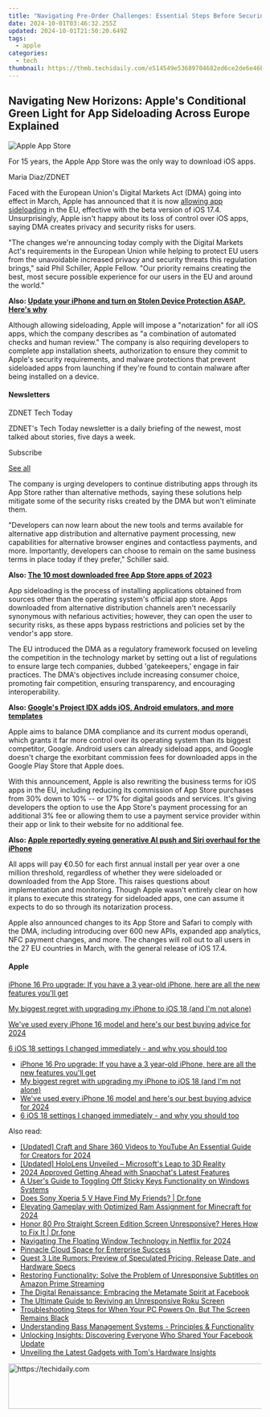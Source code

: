 ```yaml
---
title: "Navigating Pre-Order Challenges: Essential Steps Before Securing Your New Apple Vision Pro"
date: 2024-10-01T03:46:32.255Z
updated: 2024-10-01T21:50:20.649Z
tags:
  - apple
categories:
  - tech
thumbnail: https://thmb.techidaily.com/e514549e53689704682ed6ce2de6e46bd9d8c6aa0b4d1113a2acbab23df9184b.jpg
---
```


## Navigating New Horizons: Apple's Conditional Green Light for App Sideloading Across Europe Explained

![Apple App Store](https://www.zdnet.com/a/img/resize/0f5ddb94fc2312db2dd0e17e29580f4dfd3393a5/2024/01/25/8b4ab434-658d-46b1-8851-700a78153201/app-store.jpg?auto=webp&width=1280)

For 15 years, the Apple App Store was the only way to download iOS apps. 

Maria Diaz/ZDNET

Faced with the European Union's Digital Markets Act (DMA) going into effect in March, Apple has announced that it is now [allowing app sideloading](https://www.zdnet.com/article/sideloading-on-iphone-ok-but-apple-still-plans-to-charge-fees-and-review-apps/) in the EU, effective with the beta version of iOS 17.4\. Unsurprisingly, Apple isn't happy about its loss of control over iOS apps, saying DMA creates privacy and security risks for users.

"The changes we're announcing today comply with the Digital Markets Act's requirements in the European Union while helping to protect EU users from the unavoidable increased privacy and security threats this regulation brings," said Phil Schiller, Apple Fellow. "Our priority remains creating the best, most secure possible experience for our users in the EU and around the world." 

**Also: [Update your iPhone and turn on Stolen Device Protection ASAP. Here's why](https://www.zdnet.com/article/apple-releases-ios-17-3-with-stolen-device-protection-heres-how-it-can-safeguard-your-iphone/)**

Although allowing sideloading, Apple will impose a "notarization" for all iOS apps, which the company describes as "a combination of automated checks and human review." The company is also requiring developers to complete app installation sheets, authorization to ensure they commit to Apple's security requirements, and malware protections that prevent sideloaded apps from launching if they're found to contain malware after being installed on a device. 

#### Newsletters

ZDNET Tech Today

ZDNET's Tech Today newsletter is a daily briefing of the newest, most talked about stories, five days a week.

 Subscribe

[See all](https://www.zdnet.com/newsletters/)

The company is urging developers to continue distributing apps through its App Store rather than alternative methods, saying these solutions help mitigate some of the security risks created by the DMA but won't eliminate them. 

"Developers can now learn about the new tools and terms available for alternative app distribution and alternative payment processing, new capabilities for alternative browser engines and contactless payments, and more. Importantly, developers can choose to remain on the same business terms in place today if they prefer," Schiller said. 

**Also: [The 10 most downloaded free App Store apps of 2023](https://www.zdnet.com/article/the-10-most-downloaded-app-store-apps-of-2023/)**

App sideloading is the process of installing applications obtained from sources other than the operating system's official app store. Apps downloaded from alternative distribution channels aren't necessarily synonymous with nefarious activities; however, they can open the user to security risks, as these apps bypass restrictions and policies set by the vendor's app store.

The EU introduced the DMA as a regulatory framework focused on leveling the competition in the technology market by setting out a list of regulations to ensure large tech companies, dubbed 'gatekeepers,' engage in fair practices. The DMA's objectives include increasing consumer choice, promoting fair competition, ensuring transparency, and encouraging interoperability. 

**Also: [Google's Project IDX adds iOS, Android emulators, and more templates](https://www.zdnet.com/article/googles-project-idx-adds-ios-android-emulators-and-more-templates/)**

Apple aims to balance DMA compliance and its current modus operandi, which grants it far more control over its operating system than its biggest competitor, Google. Android users can already sideload apps, and Google doesn't charge the exorbitant commission fees for downloaded apps in the Google Play Store that Apple does. 

With this announcement, Apple is also rewriting the business terms for iOS apps in the EU, including reducing its commission of App Store purchases from 30% down to 10% -- or 17% for digital goods and services. It's giving developers the option to use the App Store's payment processing for an additional 3% fee or allowing them to use a payment service provider within their app or link to their website for no additional fee. 

**Also: [Apple reportedly eyeing generative AI push and Siri overhaul for the iPhone](https://www.zdnet.com/article/apple-reportedly-eyeing-generative-ai-push-and-siri-overhaul-for-the-iphone/)**

All apps will pay €0.50 for each first annual install per year over a one million threshold, regardless of whether they were sideloaded or downloaded from the App Store. This raises questions about implementation and monitoring. Though Apple wasn't entirely clear on how it plans to execute this strategy for sideloaded apps, one can assume it expects to do so through its notarization process. 

Apple also announced changes to its App Store and Safari to comply with the DMA, including introducing over 600 new APIs, expanded app analytics, NFC payment changes, and more. The changes will roll out to all users in the 27 EU countries in March, with the general release of iOS 17.4\. 

#### Apple

[iPhone 16 Pro upgrade: If you have a 3 year-old iPhone, here are all the new features you'll get](https://www.zdnet.com/article/iphone-16-pro-and-pro-max-hands-on/ "iPhone 16 Pro upgrade: If you have a 3 year-old iPhone, here are all the new features you'll get")

[My biggest regret with upgrading my iPhone to iOS 18 (and I'm not alone)](https://www.zdnet.com/article/my-biggest-regret-with-upgrading-my-iphone-to-ios-18-and-im-not-alone/ "My biggest regret with upgrading my iPhone to iOS 18 (and I'm not alone)")

[We've used every iPhone 16 model and here's our best buying advice for 2024](https://www.zdnet.com/article/iphone-16-pro-max-buying-advice-2024/ "We've used every iPhone 16 model and here's our best buying advice for 2024")

[6 iOS 18 settings I changed immediately - and why you should too](https://www.zdnet.com/article/6-ios-18-settings-i-changed-immediately-and-why-you-should-too/ "6 iOS 18 settings I changed immediately - and why you should too")

* [iPhone 16 Pro upgrade: If you have a 3 year-old iPhone, here are all the new features you'll get](https://www.zdnet.com/article/iphone-16-pro-and-pro-max-hands-on/ "iPhone 16 Pro upgrade: If you have a 3 year-old iPhone, here are all the new features you'll get")
* [My biggest regret with upgrading my iPhone to iOS 18 (and I'm not alone)](https://www.zdnet.com/article/my-biggest-regret-with-upgrading-my-iphone-to-ios-18-and-im-not-alone/ "My biggest regret with upgrading my iPhone to iOS 18 (and I'm not alone)")
* [We've used every iPhone 16 model and here's our best buying advice for 2024](https://www.zdnet.com/article/iphone-16-pro-max-buying-advice-2024/ "We've used every iPhone 16 model and here's our best buying advice for 2024")
* [6 iOS 18 settings I changed immediately - and why you should too](https://www.zdnet.com/article/6-ios-18-settings-i-changed-immediately-and-why-you-should-too/ "6 iOS 18 settings I changed immediately - and why you should too")

<ins class="adsbygoogle"
     style="display:block"
     data-ad-format="autorelaxed"
     data-ad-client="ca-pub-7571918770474297"
     data-ad-slot="1223367746"></ins>

<ins class="adsbygoogle"
     style="display:block"
     data-ad-client="ca-pub-7571918770474297"
     data-ad-slot="8358498916"
     data-ad-format="auto"
     data-full-width-responsive="true"></ins>

<span class="atpl-alsoreadstyle">Also read:</span>
<div><ul>
<li><a href="https://facebook-video-share.techidaily.com/updated-craft-and-share-360-videos-to-youtube-an-essential-guide-for-creators-for-2024/"><u>[Updated] Craft and Share 360 Videos to YouTube An Essential Guide for Creators for 2024</u></a></li>
<li><a href="https://some-techniques.techidaily.com/updated-hololens-unveiled-microsofts-leap-to-3d-reality/"><u>[Updated] HoloLens Unveiled – Microsoft's Leap to 3D Reality</u></a></li>
<li><a href="https://some-knowledge.techidaily.com/2024-approved-getting-ahead-with-snapchats-latest-features/"><u>2024 Approved Getting Ahead with Snapchat's Latest Features</u></a></li>
<li><a href="https://tech-renaissance.techidaily.com/a-users-guide-to-toggling-off-sticky-keys-functionality-on-windows-systems/"><u>A User's Guide to Toggling Off Sticky Keys Functionality on Windows Systems</u></a></li>
<li><a href="https://location-social.techidaily.com/does-sony-xperia-5-v-have-find-my-friends-drfone-by-drfone-virtual-android/"><u>Does Sony Xperia 5 V Have Find My Friends? | Dr.fone</u></a></li>
<li><a href="https://video-capture.techidaily.com/elevating-gameplay-with-optimized-ram-assignment-for-minecraft-for-2024/"><u>Elevating Gameplay with Optimized Ram Assignment for Minecraft for 2024</u></a></li>
<li><a href="https://change-location.techidaily.com/honor-80-pro-straight-screen-edition-screen-unresponsive-heres-how-to-fix-it-drfone-by-drfone-fix-android-problems-fix-android-problems/"><u>Honor 80 Pro Straight Screen Edition Screen Unresponsive? Heres How to Fix It | Dr.fone</u></a></li>
<li><a href="https://extra-support.techidaily.com/navigating-the-floating-window-technology-in-netflix-for-2024/"><u>Navigating The Floating Window Technology in Netflix for 2024</u></a></li>
<li><a href="https://extra-lessons.techidaily.com/pinnacle-cloud-space-for-enterprise-success/"><u>Pinnacle Cloud Space for Enterprise Success</u></a></li>
<li><a href="https://tech-renaissance.techidaily.com/quest-3-lite-rumors-preview-of-speculated-pricing-release-date-and-hardware-specs/"><u>Quest 3 Lite Rumors: Preview of Speculated Pricing, Release Date, and Hardware Specs</u></a></li>
<li><a href="https://tech-renaissance.techidaily.com/restoring-functionality-solve-the-problem-of-unresponsive-subtitles-on-amazon-prime-streaming/"><u>Restoring Functionality: Solve the Problem of Unresponsive Subtitles on Amazon Prime Streaming</u></a></li>
<li><a href="https://facebook.techidaily.com/the-digital-renaissance-embracing-the-metamate-spirit-at-facebook/"><u>The Digital Renaissance: Embracing the Metamate Spirit at Facebook</u></a></li>
<li><a href="https://tech-renaissance.techidaily.com/the-ultimate-guide-to-reviving-an-unresponsive-roku-screen/"><u>The Ultimate Guide to Reviving an Unresponsive Roku Screen</u></a></li>
<li><a href="https://tech-renaissance.techidaily.com/troubleshooting-steps-for-when-your-pc-powers-on-but-the-screen-remains-black/"><u>Troubleshooting Steps for When Your PC Powers On, But The Screen Remains Black</u></a></li>
<li><a href="https://tech-renaissance.techidaily.com/understanding-bass-management-systems-principles-and-functionality/"><u>Understanding Bass Management Systems - Principles & Functionality</u></a></li>
<li><a href="https://tech-renaissance.techidaily.com/unlocking-insights-discovering-everyone-who-shared-your-facebook-update/"><u>Unlocking Insights: Discovering Everyone Who Shared Your Facebook Update</u></a></li>
<li><a href="https://tech-renaissance.techidaily.com/unveiling-the-latest-gadgets-with-toms-hardware-insights/"><u>Unveiling the Latest Gadgets with Tom's Hardware Insights</u></a></li>
</ul></div>

<!-- affiliate ads begin -->
<a href="https://unicoeye.pxf.io/c/5597632/2134218/18498" target="_top" id="2134218">
  <img src="//a.impactradius-go.com/display-ad/18498-2134218" border="0" alt="https://techidaily.com" width="728" height="90"/>
</a>
<img height="0" width="0" src="https://unicoeye.pxf.io/i/5597632/2134218/18498" style="position:absolute;visibility:hidden;" border="0" />
<!-- affiliate ads end -->

